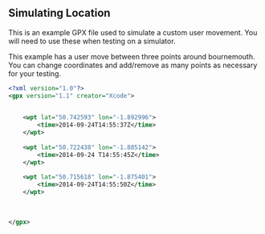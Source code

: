 ## Simulating Location

This is an example GPX file used to simulate a custom user movement. You will need to use these when testing on a simulator. 

This example has a user move between three points around bournemouth. You can change coordinates and add/remove as many points as necessary for your testing. 

```xml 
<?xml version="1.0"?>
<gpx version="1.1" creator="Xcode">
    

    <wpt lat="50.742593" lon="-1.892996">
        <time>2014-09-24T14:55:37Z</time>
    </wpt>
    
    <wpt lat="50.722438" lon="-1.885142">
        <time>2014-09-24 T14:55:45Z</time>
    </wpt>
    
    <wpt lat="50.715618" lon="-1.875401">
        <time>2014-09-24T14:55:50Z</time>
    </wpt>
  
  
  
</gpx>


```

